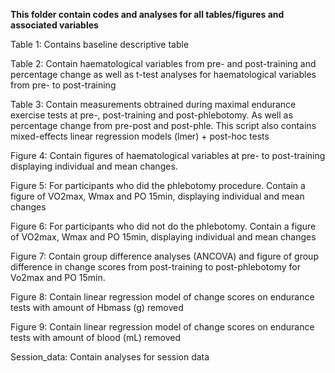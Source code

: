 **This folder contain codes and analyses for all tables/figures and associated variables**

Table 1: Contains baseline descriptive table

Table 2: Contain haematological variables from pre- and post-training and percentage change as well as t-test analyses for haematological variables from pre- to post-training

Table 3: Contain measurements obtrained during maximal endurance exercise tests at pre-, post-training and post-phlebotomy. As well as percentage change from pre-post and post-phle. This script also contains mixed-effects linear regression models (lmer) + post-hoc tests

Figure 4: Contain figures of haematological variables at pre- to post-training displaying individual and mean changes.

Figure 5: For participants who did the phlebotomy procedure. Contain a figure of VO2max, Wmax and PO 15min, displaying individual and mean changes

Figure 6: For participants who did not do the phlebotomy. Contain a figure of VO2max, Wmax and PO 15min, displaying individual and mean changes

Figure 7: Contain group difference analyses (ANCOVA) and figure of group difference in change scores from post-training to post-phlebotomy for Vo2max and PO 15min.

Figure 8: Contain linear regression model of change scores on endurance tests with amount of Hbmass (g) removed

Figure 9: Contain linear regression model of change scores on endurance tests with amount of blood (mL) removed

Session_data: Contain analyses for session data 
